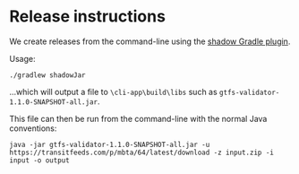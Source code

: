 # Release instructions

We create releases from the command-line using the [shadow Gradle plugin](https://github.com/johnrengelman/shadow).

Usage:

```
./gradlew shadowJar
```

...which will output a file to `\cli-app\build\libs` such as `gtfs-validator-1.1.0-SNAPSHOT-all.jar`.

This file can then be run from the command-line with the normal Java conventions:

```
java -jar gtfs-validator-1.1.0-SNAPSHOT-all.jar -u https://transitfeeds.com/p/mbta/64/latest/download -z input.zip -i input -o output
```


